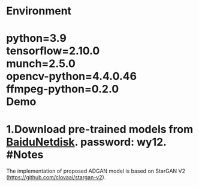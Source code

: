 Environment
=================
 python=3.9<br>
 tensorflow=2.10.0<br>
 munch=2.5.0<br>
 opencv-python=4.4.0.46<br>
 ffmpeg-python=0.2.0<br>
Demo<br>
=================
 1.Download pre-trained models from [BaiduNetdisk](https://pan.baidu.com/s/1JI9dT4wWasm8_A56pQHXqA). password: wy12.<br>
#Notes<br>
=====================
The implementation of proposed ADGAN model is based on StarGAN V2 (https://github.com/clovaai/stargan-v2). 
